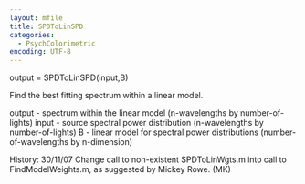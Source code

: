 ```yaml
---
layout: mfile
title: SPDToLinSPD
categories:
  - PsychColorimetric
encoding: UTF-8
---
```


output = SPDToLinSPD(input,B)

Find the best fitting spectrum within a linear model.

output - spectrum within the linear model
 (n-wavelengths by number-of-lights)
input - source spectral power distribution
 (n-wavelengths by number-of-lights)
B - linear model for spectral power distributions
 (number-of-wavelengths by n-dimension)

History:
30/11/07  Change call to non-existent SPDToLinWgts.m into call to
          FindModelWeights.m, as suggested by Mickey Rowe.         (MK)